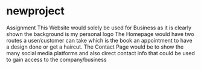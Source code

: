 # newproject
Assignment
This Website would solely be used for Business as it is clearly shown the background is my personal logo
The Homepage would have two routes a user/customer can take which is the book an appointment to have a design done or get a haircut.
The Contact Page would be to show the many social media platforms and also direct contact info that could be used to gain access to the company/business
